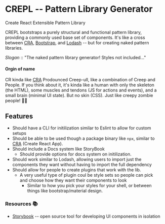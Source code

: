 # CREPL -- Pattern Library Generator

Create React Extensible Pattern Library

CREPL bootstraps a purely structural and functional pattern library, providing a commonly used base set of components.
 It's like a cross between [CRA], [Bootstrap], and [Lodash] -- but for creating naked pattern libraries.

*Slogan* :: "The naked pattern library generator! Styles not included..."


#### Orgin of name

CR kinda like [CRA]
Prodounced Creep-ull, like a combination of Creep and People.
If you think about it, it's kinda like a human with only the skeleton (the HTML), some muscles and tendons (JS for actions and events), and a small brain (minimal UI state).
 But no skin (CSS). Just like creepy zombie people! 🧟‍♂️


## Features

- Should have a CLI for initilization similar to Eslint to allow for custom setups
- Should be able to be used though a package binary like `npx`, similar to [CRA] (Create React App).
- Should include a Docs system like StoryBook
  - Should provide options for docs system on initilization.
- Should work similar to Lodash, allowing users to import just the components they want without having to import the full dependency
- Should allow for people to create plugins that work with the lib.
  - A very useful type of plugin coul be style sets so people can pick and choose how they want their components to look
    - Similar to how you pick your styles for your shell, or between things like bootstrap/material design.


### Resources 📚

- [Storybook] -- open source tool for developing UI components in isolation

[Storybook]: https://storybook.js.org/
[CRA]: https://github.com/facebook/create-react-app
[Bootstrap]: https://getbootstrap.com/
[Lodash]: https://lodash.com/docs/4.17.11
